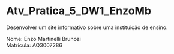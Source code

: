 # Atv_Pratica_5_DW1_EnzoMb
Desenvolver um site informativo sobre uma instituição de ensino.

Nome: Enzo Martinelli Brunozi
<br>
Matrícula: AQ3007286
